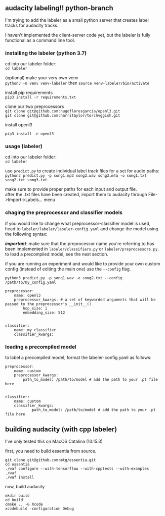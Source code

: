 ## audacity labeling!! python-branch

I'm trying to add the labeler as a small python server that creates label tracks for audacity tracks. 

I haven't implemented the client-server code yet, but the labeler is fully functional as a command line tool. 

### installing the labeler (python 3.7)

cd into our labeler folder:  
`cd labeler`

(optional) make your very own venv  
`python3 -m venv venv-labeler` then `source venv-labeler/bin/activate`

install pip requirements  
`pip3 install -r requirements.txt`

clone our two preprocessors  
`git clone git@github.com:hugofloresgarcia/openl3.git`  
`git clone git@github.com:harritaylor/torchvggish.git`  


install openl3

`pip3 install -e openl3 `

### usage (labeler)

cd into our labeler folder:  
`cd labeler`

use `predict.py` to create individual label track files for a set for audio paths:  
`python3 predict.py -p song1.mp3 song2.wav song3.m4a -o song1.txt song2.txt song3.txt`  

make sure to provide proper paths for each input and output file.  
after the .txt files have been created, import them to audacity through File->Import->Labels... menu  

### chaging the preprocessor and classifier models
if you would like to change what preprocessor-classifier model is used, head to `labeler/labeler/labeler-config.yaml` and change the model using the following syntax:

***important***: make sure that the  preprocessor name you're referring to has been implemented in `labeler/classifiers.py` or `labeler/preprocessors.py`. to load a precompiled model, see the next section. 

if you are running an experiment and would like to provide your own custom config (instead of editing the main one) use the `--config` flag. 

`python3 predict.py -p song1.wav -o song2.txt --config /path/to/my_config.yaml`

```
preprocessor:
    name: openl3
    preprocessor_kwargs: # a set of keyworded arguments that will be passed to the preprocessor's __init__()
        hop_size: 1
        embedding_size: 512
        

classifier:
    name: my_classifier
    classifier_kwargs: 
```

### loading a precompiled model
to label a precompiled model, format the labeler-config.yaml as follows:
```
preprocessor:
    name: custom
    preprocessor_kwargs: 
        path_to_model: /path/to/model # add the path to your .pt file here
        

classifier:
    name: custom
    classifier_kwargs: 
            path_to_model: /path/to/model # add the path to your .pt file here
```         

## building audacity (with cpp labeler)
I've only tested this on MacOS Catalina (10.15.3)

first, you need to build essentia from source.   
```
git clone git@github.com:mtg/essentia.git
cd essentia
./waf configure --with-tensorflow --with-cpptests --with-examples
./waf
./waf install
```

now, build audacity

```
mkdir build
cd build
cmake .. -G Xcode
xcodebuild -configuration Debug
```